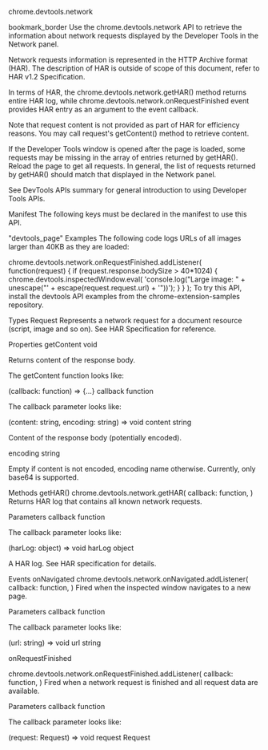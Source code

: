 chrome.devtools.network 

bookmark_border
Use the chrome.devtools.network API to retrieve the information about network requests displayed by the Developer Tools in the Network panel.

Network requests information is represented in the HTTP Archive format (HAR). The description of HAR is outside of scope of this document, refer to HAR v1.2 Specification.

In terms of HAR, the chrome.devtools.network.getHAR() method returns entire HAR log, while chrome.devtools.network.onRequestFinished event provides HAR entry as an argument to the event callback.

Note that request content is not provided as part of HAR for efficiency reasons. You may call request's getContent() method to retrieve content.

If the Developer Tools window is opened after the page is loaded, some requests may be missing in the array of entries returned by getHAR(). Reload the page to get all requests. In general, the list of requests returned by getHAR() should match that displayed in the Network panel.

See DevTools APIs summary for general introduction to using Developer Tools APIs.

Manifest
The following keys must be declared in the manifest to use this API.

"devtools_page"
Examples
The following code logs URLs of all images larger than 40KB as they are loaded:


chrome.devtools.network.onRequestFinished.addListener(
  function(request) {
    if (request.response.bodySize > 40*1024) {
      chrome.devtools.inspectedWindow.eval(
          'console.log("Large image: " + unescape("' +
          escape(request.request.url) + '"))');
    }
  }
);
To try this API, install the devtools API examples from the chrome-extension-samples repository.

Types
Request
Represents a network request for a document resource (script, image and so on). See HAR Specification for reference.

Properties
getContent
void

Returns content of the response body.

The getContent function looks like:

(callback: function) => {...}
callback
function

The callback parameter looks like:

(content: string, encoding: string) => void
content
string

Content of the response body (potentially encoded).

encoding
string

Empty if content is not encoded, encoding name otherwise. Currently, only base64 is supported.

Methods
getHAR()
chrome.devtools.network.getHAR(
  callback: function,
)
Returns HAR log that contains all known network requests.

Parameters
callback
function

The callback parameter looks like:

(harLog: object) => void
harLog
object

A HAR log. See HAR specification for details.

Events
onNavigated
chrome.devtools.network.onNavigated.addListener(
  callback: function,
)
Fired when the inspected window navigates to a new page.

Parameters
callback
function

The callback parameter looks like:


(url: string) => void
url
string

onRequestFinished

chrome.devtools.network.onRequestFinished.addListener(
  callback: function,
)
Fired when a network request is finished and all request data are available.

Parameters
callback
function

The callback parameter looks like:


(request: Request) => void
request
Request

